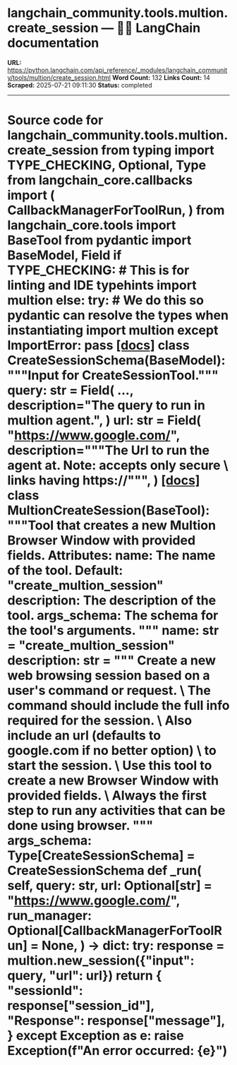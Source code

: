# langchain_community.tools.multion.create_session — 🦜🔗 LangChain  documentation

**URL:** https://python.langchain.com/api_reference/_modules/langchain_community/tools/multion/create_session.html
**Word Count:** 132
**Links Count:** 14
**Scraped:** 2025-07-21 09:11:30
**Status:** completed

---

# Source code for langchain\_community.tools.multion.create\_session               from typing import TYPE_CHECKING, Optional, Type          from langchain_core.callbacks import (         CallbackManagerForToolRun,     )     from langchain_core.tools import BaseTool     from pydantic import BaseModel, Field          if TYPE_CHECKING:         # This is for linting and IDE typehints         import multion     else:         try:             # We do this so pydantic can resolve the types when instantiating             import multion         except ImportError:             pass                              [[docs]](https://python.langchain.com/api_reference/community/tools/langchain_community.tools.multion.create_session.CreateSessionSchema.html#langchain_community.tools.multion.create_session.CreateSessionSchema)     class CreateSessionSchema(BaseModel):         """Input for CreateSessionTool."""              query: str = Field(             ...,             description="The query to run in multion agent.",         )         url: str = Field(             "https://www.google.com/",             description="""The Url to run the agent at. Note: accepts only secure \                 links having https://""",         )                                             [[docs]](https://python.langchain.com/api_reference/community/tools/langchain_community.tools.multion.create_session.MultionCreateSession.html#langchain_community.tools.multion.create_session.MultionCreateSession)     class MultionCreateSession(BaseTool):         """Tool that creates a new Multion Browser Window with provided fields.              Attributes:             name: The name of the tool. Default: "create_multion_session"             description: The description of the tool.             args_schema: The schema for the tool's arguments.         """              name: str = "create_multion_session"         description: str = """             Create a new web browsing session based on a user's command or request. \             The command should include the full info required for the session. \             Also include an url (defaults to google.com if no better option) \             to start the session. \             Use this tool to create a new Browser Window with provided fields. \             Always the first step to run any activities that can be done using browser.             """         args_schema: Type[CreateSessionSchema] = CreateSessionSchema              def _run(             self,             query: str,             url: Optional[str] = "https://www.google.com/",             run_manager: Optional[CallbackManagerForToolRun] = None,         ) -> dict:             try:                 response = multion.new_session({"input": query, "url": url})                 return {                     "sessionId": response["session_id"],                     "Response": response["message"],                 }             except Exception as e:                 raise Exception(f"An error occurred: {e}")